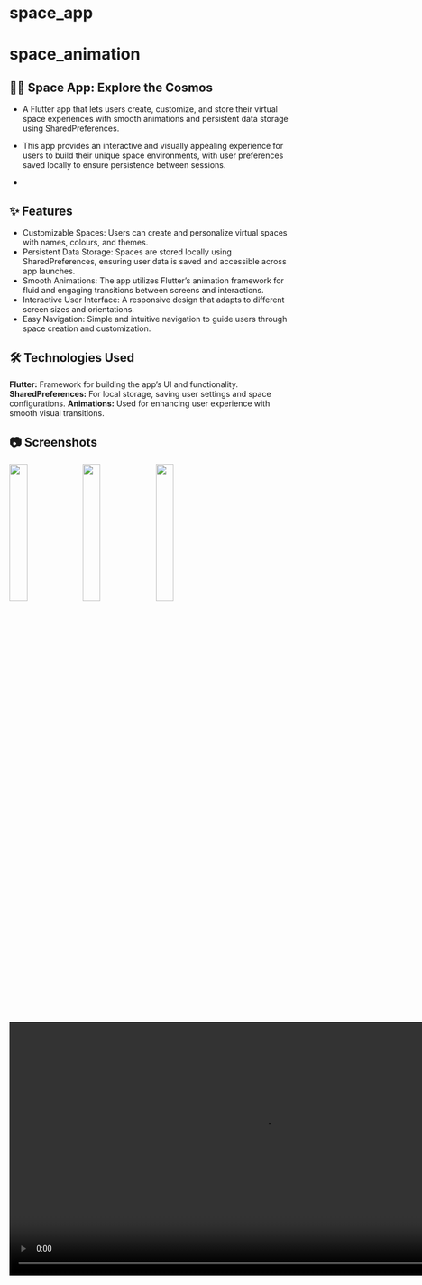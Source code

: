 # space_app

# space_animation

## 🚀🌌 Space App: Explore the Cosmos
- A Flutter app that lets users create, customize, and store their virtual space experiences with smooth animations and persistent data storage using SharedPreferences.

- This app provides an interactive and visually appealing experience for users to build their unique space environments, with user preferences saved locally to ensure persistence between sessions.
- 
## ✨ Features
- Customizable Spaces: Users can create and personalize virtual spaces with names, colours, and themes.
- Persistent Data Storage: Spaces are stored locally using SharedPreferences, ensuring user data is saved and accessible across app launches.
- Smooth Animations: The app utilizes Flutter’s animation framework for fluid and engaging transitions between screens and interactions.
- Interactive User Interface: A responsive design that adapts to different screen sizes and orientations.
- Easy Navigation: Simple and intuitive navigation to guide users through space creation and customization.
## 🛠️ Technologies Used
**Flutter:** Framework for building the app’s UI and functionality.
**SharedPreferences:** For local storage, saving user settings and space configurations.
**Animations:** Used for enhancing user experience with smooth visual transitions.

## 📷 Screenshots
<p>
  <img src = "https://github.com/user-attachments/assets/cf52b7d9-aeeb-4b0e-9b52-f5a1952901d4" height = 25%  width=25%>
  <img src = "https://github.com/user-attachments/assets/eda132a0-2c0b-441f-98c5-c123036dea71" height = 25%  width=25%>
  <img src = "https://github.com/user-attachments/assets/c7587a4b-014b-4cc2-869d-317cdd1bcaab" height = 25%  width=25%>

</p>
<div>
   <video height="450" src="https://github.com/user-attachments/assets/36d0b170-9780-42eb-9d10-74d112e82454" />
</div>




